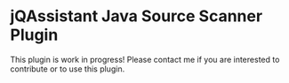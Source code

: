 jQAssistant Java Source Scanner Plugin
======================================

This plugin is work in progress! Please contact me if you are interested to contribute or to use this plugin.
